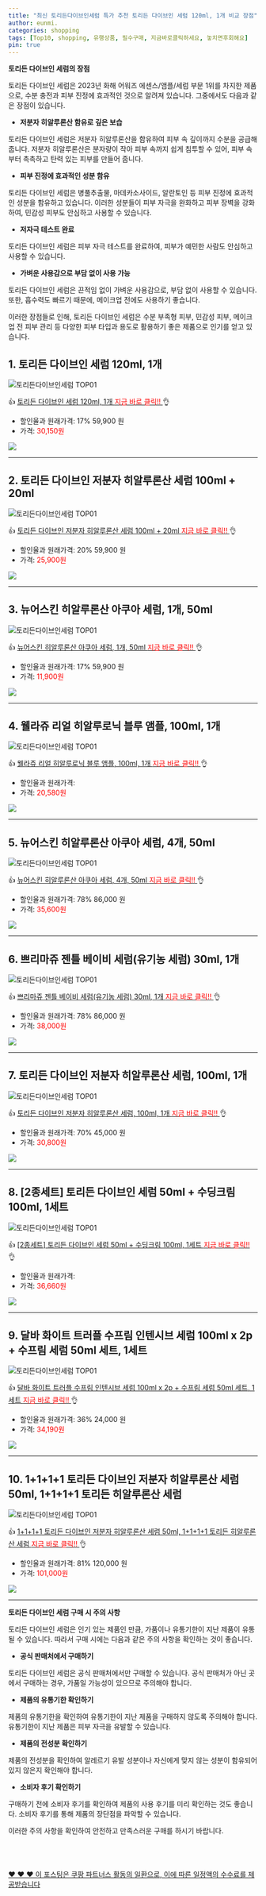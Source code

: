 ```yaml
---
title: "최신 토리든다이브인세럼 특가 추천 토리든 다이브인 세럼 120ml, 1개 비교 장점"
author: eunmi.
categories: shopping
tags: [Top10, shopping, 유행상품, 필수구매, 지금바로클릭하세요, 놓치면후회해요]
pin: true
---
```

**토리든 다이브인 세럼의 장점**

토리든 다이브인 세럼은 2023년 화해 어워즈 에센스/앰플/세럼 부문 1위를 차지한 제품으로, 수분 충전과 피부 진정에 효과적인 것으로 알려져 있습니다. 그중에서도 다음과 같은 장점이 있습니다.

* **저분자 히알루론산 함유로 깊은 보습**

토리든 다이브인 세럼은 저분자 히알루론산을 함유하여 피부 속 깊이까지 수분을 공급해줍니다. 저분자 히알루론산은 분자량이 작아 피부 속까지 쉽게 침투할 수 있어, 피부 속부터 촉촉하고 탄력 있는 피부를 만들어 줍니다.

* **피부 진정에 효과적인 성분 함유**

토리든 다이브인 세럼은 병풀추출물, 마데카소사이드, 알란토인 등 피부 진정에 효과적인 성분을 함유하고 있습니다. 이러한 성분들이 피부 자극을 완화하고 피부 장벽을 강화하여, 민감성 피부도 안심하고 사용할 수 있습니다.

* **저자극 테스트 완료**

토리든 다이브인 세럼은 피부 자극 테스트를 완료하여, 피부가 예민한 사람도 안심하고 사용할 수 있습니다.

* **가벼운 사용감으로 부담 없이 사용 가능**

토리든 다이브인 세럼은 끈적임 없이 가벼운 사용감으로, 부담 없이 사용할 수 있습니다. 또한, 흡수력도 빠르기 때문에, 메이크업 전에도 사용하기 좋습니다.

이러한 장점들로 인해, 토리든 다이브인 세럼은 수분 부족형 피부, 민감성 피부, 메이크업 전 피부 관리 등 다양한 피부 타입과 용도로 활용하기 좋은 제품으로 인기를 얻고 있습니다.

   

## 1. 토리든 다이브인 세럼 120ml, 1개

![토리든다이브인세럼 TOP01](https://thumbnail10.coupangcdn.com/thumbnails/remote/230x230ex/image/vendor_inventory/3c6e/d2986dcd6fdc689bb2452a28697a2f9e5d3fe2a51d4150f78979a2350985.png)


👍 [토리든 다이브인 세럼 120ml, 1개 <font color=red> 지금 바로 클릭!! </font> ](https://link.coupang.com/re/AFFSDP?lptag=AF3617701&subid=GithubCoopas&pageKey=6685577070&traceid=V0-153&itemId=17920343513&vendorItemId=87704483589) 👌 


- 할인율과 원래가격: 17%  59,900   원
- 가격: <span style='color:red'>30,150원</span>

[![](/discount_price.png)](https://link.coupang.com/re/AFFSDP?lptag=AF3617701&subid=GithubCoopas&pageKey=6685577070&traceid=V0-153&itemId=17920343513&vendorItemId=87704483589)

---


   

## 2. 토리든 다이브인 저분자 히알루론산 세럼 100ml + 20ml

![토리든다이브인세럼 TOP01](https://thumbnail8.coupangcdn.com/thumbnails/remote/230x230ex/image/vendor_inventory/5138/50dd638ea1e03d3f79998f794c80616989b7a82a2f146d1774df53fbd970.jpg)


👍 [토리든 다이브인 저분자 히알루론산 세럼 100ml + 20ml <font color=red> 지금 바로 클릭!! </font> ](https://link.coupang.com/re/AFFSDP?lptag=AF3617701&subid=GithubCoopas&pageKey=7333442478&traceid=V0-153&itemId=18832409108&vendorItemId=85962384624) 👌 


- 할인율과 원래가격: 20%  59,900   원
- 가격: <span style='color:red'>25,900원</span>

[![](/discount_price.png)](https://link.coupang.com/re/AFFSDP?lptag=AF3617701&subid=GithubCoopas&pageKey=7333442478&traceid=V0-153&itemId=18832409108&vendorItemId=85962384624)

---


   

## 3. 뉴어스킨 히알루론산 아쿠아 세럼, 1개, 50ml

![토리든다이브인세럼 TOP01](https://thumbnail8.coupangcdn.com/thumbnails/remote/230x230ex/image/vendor_inventory/6419/a0008ef6ca0e0c3ce2583f616f85921d486ad686ff575fbdbc746e04bddf.jpg)


👍 [뉴어스킨 히알루론산 아쿠아 세럼, 1개, 50ml <font color=red> 지금 바로 클릭!! </font> ](https://link.coupang.com/re/AFFSDP?lptag=AF3617701&subid=GithubCoopas&pageKey=7525726057&traceid=V0-153&itemId=19747939843&vendorItemId=86851498662) 👌 


- 할인율과 원래가격: 17%  59,900   원
- 가격: <span style='color:red'>11,900원</span>

[![](/discount_price.png)](https://link.coupang.com/re/AFFSDP?lptag=AF3617701&subid=GithubCoopas&pageKey=7525726057&traceid=V0-153&itemId=19747939843&vendorItemId=86851498662)

---


   

## 4. 웰라쥬 리얼 히알루로닉 블루 앰플, 100ml, 1개

![토리든다이브인세럼 TOP01](https://thumbnail7.coupangcdn.com/thumbnails/remote/230x230ex/image/retail/images/5887529537424350-e3f3085c-35d9-490a-b584-0e1ce07f7882.png)


👍 [웰라쥬 리얼 히알루로닉 블루 앰플, 100ml, 1개 <font color=red> 지금 바로 클릭!! </font> ](https://link.coupang.com/re/AFFSDP?lptag=AF3617701&subid=GithubCoopas&pageKey=6146620481&traceid=V0-153&itemId=11833698112&vendorItemId=79107118397) 👌 


- 할인율과 원래가격: 
- 가격: <span style='color:red'>20,580원</span>

[![](/discount_price.png)](https://link.coupang.com/re/AFFSDP?lptag=AF3617701&subid=GithubCoopas&pageKey=6146620481&traceid=V0-153&itemId=11833698112&vendorItemId=79107118397)

---


   

## 5. 뉴어스킨 히알루론산 아쿠아 세럼, 4개, 50ml

![토리든다이브인세럼 TOP01](https://thumbnail8.coupangcdn.com/thumbnails/remote/230x230ex/image/vendor_inventory/d90b/0e3606b60e553971e2e461a9acb0ddea258896cf5ee62944dca44194b47f.jpg)


👍 [뉴어스킨 히알루론산 아쿠아 세럼, 4개, 50ml <font color=red> 지금 바로 클릭!! </font> ](https://link.coupang.com/re/AFFSDP?lptag=AF3617701&subid=GithubCoopas&pageKey=7525726057&traceid=V0-153&itemId=19747939845&vendorItemId=86851498675) 👌 


- 할인율과 원래가격: 78%  86,000   원
- 가격: <span style='color:red'>35,600원</span>

[![](/discount_price.png)](https://link.coupang.com/re/AFFSDP?lptag=AF3617701&subid=GithubCoopas&pageKey=7525726057&traceid=V0-153&itemId=19747939845&vendorItemId=86851498675)

---


   

## 6. 쁘리마쥬 젠틀 베이비 세럼(유기농 세럼) 30ml, 1개

![토리든다이브인세럼 TOP01](https://thumbnail10.coupangcdn.com/thumbnails/remote/230x230ex/image/vendor_inventory/9f7e/51a57d6b0a420cee9e94b921fd61ea1fa0cb5b77f4c97b13593baa256c33.jpg)


👍 [쁘리마쥬 젠틀 베이비 세럼(유기농 세럼) 30ml, 1개 <font color=red> 지금 바로 클릭!! </font> ](https://link.coupang.com/re/AFFSDP?lptag=AF3617701&subid=GithubCoopas&pageKey=131320728&traceid=V0-153&itemId=386576513&vendorItemId=72783281239) 👌 


- 할인율과 원래가격: 78%  86,000   원
- 가격: <span style='color:red'>38,000원</span>

[![](/discount_price.png)](https://link.coupang.com/re/AFFSDP?lptag=AF3617701&subid=GithubCoopas&pageKey=131320728&traceid=V0-153&itemId=386576513&vendorItemId=72783281239)

---


   

## 7. 토리든 다이브인 저분자 히알루론산 세럼, 100ml, 1개

![토리든다이브인세럼 TOP01](https://thumbnail7.coupangcdn.com/thumbnails/remote/230x230ex/image/vendor_inventory/b687/19682b87a53e104272588ba9c55722e1dc0291af6c5d2b2847672c4e0c5a.png)


👍 [토리든 다이브인 저분자 히알루론산 세럼, 100ml, 1개 <font color=red> 지금 바로 클릭!! </font> ](https://link.coupang.com/re/AFFSDP?lptag=AF3617701&subid=GithubCoopas&pageKey=6685577070&traceid=V0-153&itemId=19498585006&vendorItemId=87540296611) 👌 


- 할인율과 원래가격: 70%  45,000   원
- 가격: <span style='color:red'>30,800원</span>

[![](/discount_price.png)](https://link.coupang.com/re/AFFSDP?lptag=AF3617701&subid=GithubCoopas&pageKey=6685577070&traceid=V0-153&itemId=19498585006&vendorItemId=87540296611)

---


   

## 8. [2종세트] 토리든 다이브인 세럼 50ml + 수딩크림 100ml, 1세트

![토리든다이브인세럼 TOP01](https://thumbnail7.coupangcdn.com/thumbnails/remote/230x230ex/image/vendor_inventory/7174/4c3d3e1a105ce3510910ff5fefbc58a503ab20c5ce11e9e9f49accaf90b0.png)


👍 [[2종세트] 토리든 다이브인 세럼 50ml + 수딩크림 100ml, 1세트 <font color=red> 지금 바로 클릭!! </font> ](https://link.coupang.com/re/AFFSDP?lptag=AF3617701&subid=GithubCoopas&pageKey=7240235910&traceid=V0-153&itemId=18394459120&vendorItemId=86762963649) 👌 


- 할인율과 원래가격: 
- 가격: <span style='color:red'>36,660원</span>

[![](/discount_price.png)](https://link.coupang.com/re/AFFSDP?lptag=AF3617701&subid=GithubCoopas&pageKey=7240235910&traceid=V0-153&itemId=18394459120&vendorItemId=86762963649)

---


   

## 9. 달바 화이트 트러플 수프림 인텐시브 세럼 100ml x 2p + 수프림 세럼 50ml 세트, 1세트

![토리든다이브인세럼 TOP01](https://thumbnail8.coupangcdn.com/thumbnails/remote/230x230ex/image/retail/images/3227794821051192-32e17947-66b1-4b84-a0f1-1c4dbbb1cb63.png)


👍 [달바 화이트 트러플 수프림 인텐시브 세럼 100ml x 2p + 수프림 세럼 50ml 세트, 1세트 <font color=red> 지금 바로 클릭!! </font> ](https://link.coupang.com/re/AFFSDP?lptag=AF3617701&subid=GithubCoopas&pageKey=6137107889&traceid=V0-153&itemId=11744003733&vendorItemId=79017906112) 👌 


- 할인율과 원래가격: 36%  24,000   원
- 가격: <span style='color:red'>34,190원</span>

[![](/discount_price.png)](https://link.coupang.com/re/AFFSDP?lptag=AF3617701&subid=GithubCoopas&pageKey=6137107889&traceid=V0-153&itemId=11744003733&vendorItemId=79017906112)

---


   

## 10. 1+1+1+1 토리든 다이브인 저분자 히알루론산 세럼 50ml, 1+1+1+1 토리든 히알루론산 세럼

![토리든다이브인세럼 TOP01](https://thumbnail10.coupangcdn.com/thumbnails/remote/230x230ex/image/vendor_inventory/1fe8/b56e1915f403051c0a706efc353dff91f21bee0b34d12bb86dbe5e0f418d.jpg)


👍 [1+1+1+1 토리든 다이브인 저분자 히알루론산 세럼 50ml, 1+1+1+1 토리든 히알루론산 세럼 <font color=red> 지금 바로 클릭!! </font> ](https://link.coupang.com/re/AFFSDP?lptag=AF3617701&subid=GithubCoopas&pageKey=7444448321&traceid=V0-153&itemId=19366317197&vendorItemId=86468427179) 👌 


- 할인율과 원래가격: 81%  120,000   원
- 가격: <span style='color:red'>101,000원</span>

[![](/discount_price.png)](https://link.coupang.com/re/AFFSDP?lptag=AF3617701&subid=GithubCoopas&pageKey=7444448321&traceid=V0-153&itemId=19366317197&vendorItemId=86468427179)

---
**토리든 다이브인 세럼 구매 시 주의 사항**

토리든 다이브인 세럼은 인기 있는 제품인 만큼, 가품이나 유통기한이 지난 제품이 유통될 수 있습니다. 따라서 구매 시에는 다음과 같은 주의 사항을 확인하는 것이 좋습니다.

* **공식 판매처에서 구매하기**

토리든 다이브인 세럼은 공식 판매처에서만 구매할 수 있습니다. 공식 판매처가 아닌 곳에서 구매하는 경우, 가품일 가능성이 있으므로 주의해야 합니다.

* **제품의 유통기한 확인하기**

제품의 유통기한을 확인하여 유통기한이 지난 제품을 구매하지 않도록 주의해야 합니다. 유통기한이 지난 제품은 피부 자극을 유발할 수 있습니다.

* **제품의 전성분 확인하기**

제품의 전성분을 확인하여 알레르기 유발 성분이나 자신에게 맞지 않는 성분이 함유되어 있지 않은지 확인해야 합니다.

* **소비자 후기 확인하기**

구매하기 전에 소비자 후기를 확인하여 제품의 사용 후기를 미리 확인하는 것도 좋습니다. 소비자 후기를 통해 제품의 장단점을 파악할 수 있습니다.

이러한 주의 사항을 확인하여 안전하고 만족스러운 구매를 하시기 바랍니다.<br><br><br><br><br> [ ❤ ❤ ❤ 이 포스팅은 쿠팡 파트너스 활동의 일환으로, 이에 따른 일정액의 수수료를 제공받습니다](https://link.coupang.com/a/bcEFyh)